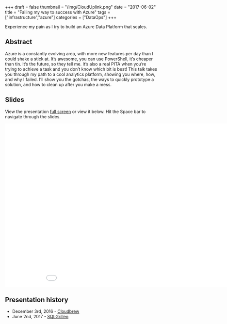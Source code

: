 +++
draft = false
thumbnail = "/img/CloudUplink.png"
date = "2017-06-02"
title = "Failing my way to success with Azure"
tags = ["infrastructure","azure"]
categories = ["DataOps"]
+++

Experience my pain as I try to build an Azure Data Platform that scales.

## Abstract
Azure is a constantly evolving area, with more new features per day than I could shake a stick at. It’s awesome, you can use PowerShell, it’s cheaper than tin. It’s the future, so they tell me. It’s also a real PITA when you’re trying to achieve a task and you don’t know which bit is best!
This talk takes you through my path to a cool analytics platform, showing you where, how, and why I failed. I’ll show you the gotchas, the ways to quickly prototype a solution, and how to clean up after you make a mess.

## Slides
View the presentation [full screen](../files/sqlgrillen.pdf) or view it below. Hit the Space bar to navigate through the slides.

<embed src="../files/sqlgrillen.pdf" width="960" height="540"></iframe>


## Presentation history
- December 3rd, 2016 - [Cloudbrew](http://cloudbrew.be)
- June 2nd, 2017 - [SQLGrillen](http://sqlgrillen.de)

